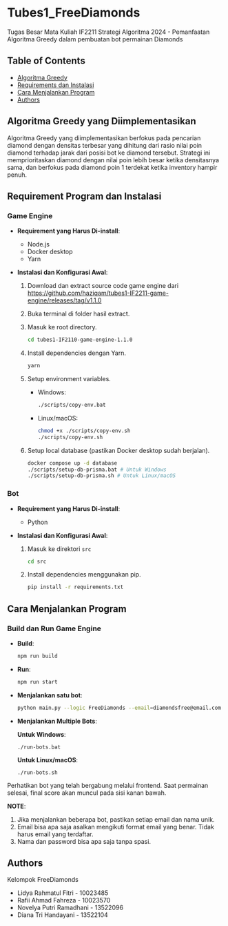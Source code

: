 # Tubes1_FreeDiamonds

Tugas Besar Mata Kuliah IF2211 Strategi Algoritma 2024 - Pemanfaatan Algoritma Greedy dalam pembuatan bot permainan Diamonds

## Table of Contents
- [Algoritma Greedy](#algoritma-greedy-yang-diimplementasikan)
- [Requirements dan Instalasi](#requirement-program-dan-instalasi)
- [Cara Menjalankan Program](#cara-menjalankan-program)
- [Authors](#authors)

## Algoritma Greedy yang Diimplementasikan
Algoritma Greedy yang diimplementasikan berfokus pada pencarian diamond dengan densitas terbesar yang dihitung dari rasio nilai poin diamond terhadap jarak dari posisi bot ke diamond tersebut. Strategi ini memprioritaskan diamond dengan nilai poin lebih besar ketika densitasnya sama, dan berfokus pada diamond poin 1 terdekat ketika inventory hampir penuh.

## Requirement Program dan Instalasi

### Game Engine
- **Requirement yang Harus Di-install**:
  - Node.js
  - Docker desktop
  - Yarn

- **Instalasi dan Konfigurasi Awal**:
  1. Download dan extract source code game engine dari https://github.com/haziqam/tubes1-IF2211-game-engine/releases/tag/v1.1.0
  2. Buka terminal di folder hasil extract.
  3. Masuk ke root directory.

     ```bash
     cd tubes1-IF2110-game-engine-1.1.0
     ```
  4. Install dependencies dengan Yarn.

     ```bash
     yarn
     ```
  5. Setup environment variables.

     - Windows:

       ```bash
       ./scripts/copy-env.bat
       ```

     - Linux/macOS:

       ```bash
       chmod +x ./scripts/copy-env.sh
       ./scripts/copy-env.sh
       ```

  6. Setup local database (pastikan Docker desktop sudah berjalan).

     ```bash
     docker compose up -d database
     ./scripts/setup-db-prisma.bat # Untuk Windows
     ./scripts/setup-db-prisma.sh # Untuk Linux/macOS
     ```

### Bot
- **Requirement yang Harus Di-install**:
  - Python

- **Instalasi dan Konfigurasi Awal**:
  1. Masuk ke direktori `src`

     ```bash
     cd src
     ```
  2. Install dependencies menggunakan pip.

     ```bash
     pip install -r requirements.txt
     ```

## Cara Menjalankan Program

### Build dan Run Game Engine
- **Build**:

  ```bash
  npm run build
  ```

- **Run**:

    ```bash
    npm run start
    ```

- **Menjalankan satu bot**:

    ```bash
    python main.py --logic FreeDiamonds --email=diamondsfree@email.com --name=diamonds --password=stimantap --team etimo
    ```

- **Menjalankan Multiple Bots**:

  **Untuk Windows**:
  ```
  ./run-bots.bat
  ```
  **Untuk Linux/macOS**:
  ```
  ./run-bots.sh
  ```

Perhatikan bot yang telah bergabung melalui frontend. Saat permainan selesai, final score akan muncul pada sisi kanan bawah.

**NOTE**:
1. Jika menjalankan beberapa bot, pastikan setiap email dan nama unik.
2. Email bisa apa saja asalkan mengikuti format email yang benar. Tidak harus email yang terdaftar.
3. Nama dan password bisa apa saja tanpa spasi.

## Authors
Kelompok FreeDiamonds
- Lidya Rahmatul Fitri - 10023485
- Rafii Ahmad Fahreza - 10023570
- Novelya Putri Ramadhani - 13522096
- Diana Tri Handayani - 13522104